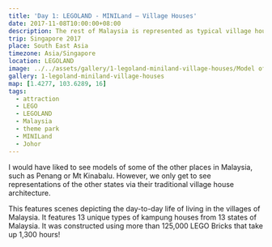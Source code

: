 ```yaml
---
title: 'Day 1: LEGOLAND - MINILand – Village Houses'
date: 2017-11-08T10:00:00+08:00
description: The rest of Malaysia is represented as typical village houses from the various states of Malaysia.
trip: Singapore 2017
place: South East Asia
timezone: Asia/Singapore
location: LEGOLAND
image: ../../assets/gallery/1-legoland-miniland-village-houses/Model of Village Houses (1).jpeg
gallery: 1-legoland-miniland-village-houses
map: [1.4277, 103.6289, 16]
tags:
  - attraction
  - LEGO
  - LEGOLAND
  - Malaysia
  - theme park
  - MINILand
  - Johor
---
```


I would have liked to see models of some of the other places in Malaysia, such as Penang or Mt Kinabalu. However, we only get to see representations of the other states via their traditional village house architecture.

This features scenes depicting the day-to-day life of living in the villages of Malaysia.
It features 13 unique types of kampung houses from 13 states of Malaysia. It was constructed using more than 125,000 LEGO Bricks that take up 1,300 hours!
